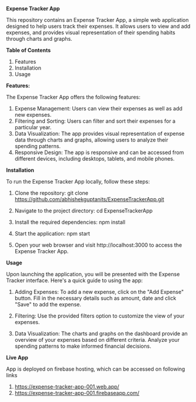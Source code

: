 **Expense Tracker App**

This repository contains an Expense Tracker App, a simple web application designed to help users track their expenses. 
It allows users to view and add expenses, and provides visual representation of their spending habits through charts and 
graphs.

**Table of Contents**
  1. Features
  2. Installation
  3. Usage

**Features:**

The Expense Tracker App offers the following features:

1. Expense Management: Users can view their expenses as well as add new expenses.
2. Filtering and Sorting: Users can filter and sort their expenses for a particular year.
3. Data Visualization: The app provides visual representation of expense data through charts and graphs, allowing users 
    to analyze their spending patterns.
4. Responsive Design: The app is responsive and can be accessed from different devices, including desktops, 
    tablets, and mobile phones.

**Installation**

To run the Expense Tracker App locally, follow these steps:

1. Clone the repository:
    git clone https://github.com/abhishekguptanits/ExpenseTrackerApp.git
    
2. Navigate to the project directory:
    cd ExpenseTrackerApp

3. Install the required dependencies:
    npm install

4. Start the application:
  npm start

5. Open your web browser and visit http://localhost:3000 to access the Expense Tracker App.


**Usage**

Upon launching the application, you will be presented with the Expense Tracker interface. Here's a quick guide to 
using the app:

1. Adding Expenses: To add a new expense, click on the "Add Expense" button. Fill in the necessary details such as 
    amount, date and click "Save" to add the expense.
    
2. Filtering: Use the provided filters option to customize the view of your expenses.

3. Data Visualization: The charts and graphs on the dashboard provide an overview of your expenses based on different criteria. 
    Analyze your spending patterns to make informed financial decisions.

**Live App**

App is deployed on firebase hosting, which can be accessed on following links
1. https://expense-tracker-app-001.web.app/
2. https://expense-tracker-app-001.firebaseapp.com/
